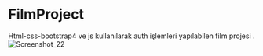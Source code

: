 # FilmProject
Html-css-bootstrap4 ve js kullanılarak auth işlemleri yapılabilen film projesi .![Screenshot_22](https://user-images.githubusercontent.com/61834851/127783959-f6a0fd84-54c9-40f2-b155-fc8314e99035.png)
